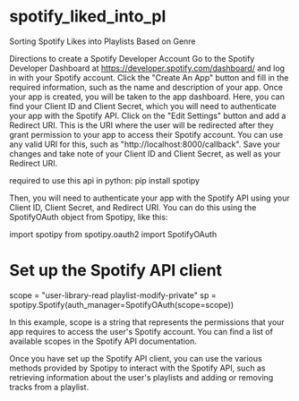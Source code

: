 # spotify_liked_into_pl
Sorting Spotify Likes into Playlists Based on Genre

Directions to create a Spotify Developer Account
    Go to the Spotify Developer Dashboard at https://developer.spotify.com/dashboard/ and log in with your Spotify account.
    Click the "Create An App" button and fill in the required information, such as the name and description of your app.
    Once your app is created, you will be taken to the app dashboard. Here, you can find your Client ID and Client Secret, which you will need to authenticate your app with the Spotify API.
    Click on the "Edit Settings" button and add a Redirect URI. This is the URI where the user will be redirected after they grant permission to your app to access their Spotify account. You can use any valid URI for this, such as "http://localhost:8000/callback".
    Save your changes and take note of your Client ID and Client Secret, as well as your Redirect URI.
    
required to use this api in python: pip install spotipy


Then, you will need to authenticate your app with the Spotify API using your Client ID, Client Secret, and Redirect URI. You can do this using the SpotifyOAuth object from Spotipy, like this:

import spotipy
from spotipy.oauth2 import SpotifyOAuth

# Set up the Spotify API client
scope = "user-library-read playlist-modify-private"
sp = spotipy.Spotify(auth_manager=SpotifyOAuth(scope=scope))

In this example, scope is a string that represents the permissions that your app requires to access the user's Spotify account. You can find a list of available scopes in the Spotify API documentation.

Once you have set up the Spotify API client, you can use the various methods provided by Spotipy to interact with the Spotify API, such as retrieving information about the user's playlists and adding or removing tracks from a playlist.
